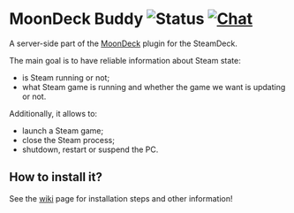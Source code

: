 # MoonDeck Buddy ![Status](https://github.com/FrogTheFrog/moondeck-buddy/actions/workflows/publish.yaml/badge.svg) [![Chat](https://img.shields.io/badge/chat-on%20discord-7289da.svg)](https://discord.com/invite/U88fbeHyzt)

A server-side part of the [MoonDeck](https://github.com/FrogTheFrog/moondeck) plugin for the SteamDeck.

The main goal is to have reliable information about Steam state:
 * is Steam running or not;
 * what Steam game is running and whether the game we want is updating or not.

Additionally, it allows to:
 * launch a Steam game;
 * close the Steam process;
 * shutdown, restart or suspend the PC.

## How to install it?

See the [wiki](https://github.com/FrogTheFrog/moondeck-buddy/wiki) page for installation steps and other information!
